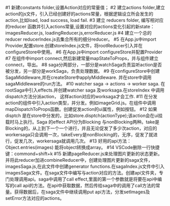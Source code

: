 #1  新建constants folder,设置Action对应的常量值；
#2  建立actions folder,建立action的js文件，引入已经创建好的actions常量，根据逻辑设立所会发生的action,比如load, load success, load fail.
#3  建立  reducers folder, 编写相对应的reducer 函数并引入actions常量,设置对应的actions变化引起的新state：
imagesReducer.js, loadingReducer.js,errorReducer.js
#4 建立一个总的reducer reducerIndex.js去集合所有的细分reducer。
#5 在App.js中import Provider,配置store.创建storeIndex.js文件，将rootReducer引入并在configureStore中使用。
#6 在App.js中import configureStore并配置Provider
#7 在组件中import connect,然后新建常量mapStateToProps，并与组件建立connect，导出。
#8 saga分两部分，一部分是watchSaga负责监听action是否被分发，另一部分是workSaga，负责处理数据。
#9 在configureStore中创建SagaMiddleware,并在createStore中applyMiddleware. 并在store中调用sagaMiddleware的run方法。
#10 watcher saga -> actions -> worker saga. 在rootSaga中引入effects.并创建watcher saga 及worksaga.在storeIndex 中调用dispatch方法分派action， 这样action对应的worksaga才会工作.
#11 在分发action的组件中引入action类型，并分发。例如imageGrid.js。在组件中调用mapDispatchToProps函数。创建促发action的ui属性，例如按钮。
#12 如果disptch 是在store中分发的，比如store.disptch(actionType);该action会在ui挂载时马上执行。Saga 的effect API分为Blocking 与nonBlocking两种。take是Blocking的，从上到下一个一个进行，并且无论促发了多少次action，对应的workersaga只会调用一次，takeEvery是nonBlocking的，无序，促发了就进行，促发几次，workersaga就调用几次。
#13 好用的api方法：Object.entries(images) 能将object转换成array。
#14 VSCode删除一行快捷键：commond+shift+k
#15 新建pageReducer.js来处理图片更新的状态更新。并将此reducer加进combineReducer中，创建处理图片更新的saga文件，imagesSaga.js,在此文件中创建generator functions.在sagaIndex.js文件中引入imagesSaga文件。在saga文件中编写与action对应的方法。创建api文件夹，专门处理调用api。saga中调用了call effect,里面的第一个参数就是将要在api中编写的call api的方法。在api中获取数据，然后传给saga中的调用了call方法的常量。获得数据后，在saga文件中继续调用put
api方法，分发setImages及setError方法对应的actions。



